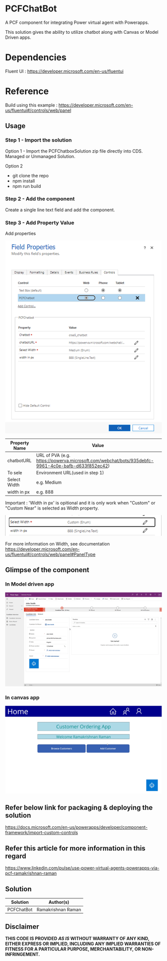 # PCFChatBot

A PCF component for integrating Power virtual agent with Powerapps. 

This solution gives the ability to utilize chatbot along with Canvas or Model Driven apps.


# Dependencies
Fluent UI : https://developer.microsoft.com/en-us/fluentui

# Reference 

Build using this example : https://developer.microsoft.com/en-us/fluentui#/controls/web/panel

## Usage

### Step 1 - Import the solution

  Option 1 - Import the PCFChatboxSolution zip file directly into CDS. Managed or Unmanaged Solution.

  Option 2 
  - git clone the repo
  - npm install
  - npm run build
  
### Step 2 - Add the component
 Create a single line text field and add the component.
 
### Step 3 - Add Property Value

Add properties

![](https://github.com/Ramakrishnan24689/PCFChatBot/blob/main/Chatbot/assets/Custom-Properties.png)

Property Name|Value
--------|---------
chatbotURL |URL of PVA (e.g. https://powerva.microsoft.com/webchat/bots/935debfc-9961-4c0e-bafb-d633f852ec42)
To sele|Environment URL(used in step 1)
Select Width| e.g. Medium
width in px| e.g. 888 

Important : 'Width in px' is opitional and it is only work when "Custom" or "Custom Near" is selected as Width property.

![](https://github.com/Ramakrishnan24689/PCFChatBot/blob/main/Chatbot/assets/Properties.png)

For more information on Width, see documentation https://developer.microsoft.com/en-us/fluentui#/controls/web/panel#PanelType



## Glimpse of the component 

### In Model driven app

![](https://github.com/Ramakrishnan24689/PCFChatBot/blob/main/Chatbot/assets/modedrivenapps.gif)

### In canvas app

![](https://github.com/Ramakrishnan24689/PCFChatBot/blob/main/Chatbot/assets/canvasapp.gif)


## Refer below link for packaging & deploying the solution

 https://docs.microsoft.com/en-us/powerapps/developer/component-framework/import-custom-controls 
 
## Refer this article for more information in this regard

 https://www.linkedin.com/pulse/use-power-virtual-agents-powerapps-via-pcf-ramakrishnan-raman

## Solution

Solution|Author(s)
--------|---------
PCFChatBot|Ramakrishnan Raman

## Disclaimer

**THIS CODE IS PROVIDED *AS IS* WITHOUT WARRANTY OF ANY KIND, EITHER EXPRESS OR IMPLIED, INCLUDING ANY IMPLIED WARRANTIES OF FITNESS FOR A PARTICULAR PURPOSE, MERCHANTABILITY, OR NON-INFRINGEMENT.**
